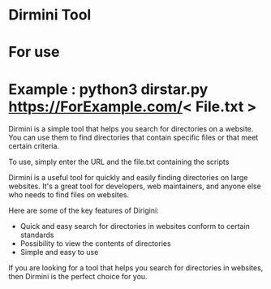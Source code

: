# Dirmini Tool
# For use
# Example : python3 dirstar.py https://ForExample.com/< File.txt >

Dirmini is a simple tool that helps you search for directories on a website. You can use them to find directories that contain specific files or that meet certain criteria.

To use, simply enter the URL and the  file.txt containing the scripts


Dirmini is a useful tool for quickly and easily finding directories on large websites. It's a great tool for developers, web maintainers, and anyone else who needs to find files on websites.

Here are some of the key features of Dirigini:

* Quick and easy search for directories in websites
conform to certain standards
* Possibility to view the contents of directories
* Simple and easy to use

If you are looking for a tool that helps you search for directories in websites, then Dirmini is the perfect choice for you.
